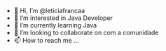 - 👋 Hi, I’m @leticiafrancaa
- 👀 I’m interested in Java Developer
- 🌱 I’m currently learning Java
- 💞️ I’m looking to collaborate on com a comunidade 
- 📫 How to reach me ...

<!---
leticiafrancaa/leticiafrancaa is a ✨ special ✨ repository because its `README.md` (this file) appears on your GitHub profile.
You can click the Preview link to take a look at your changes.
--->
